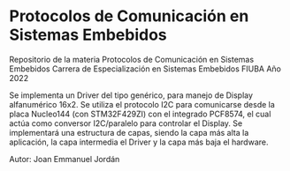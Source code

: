 # Protocolos de Comunicación en Sistemas Embebidos
Repositorio de la materia Protocolos de Comunicación en Sistemas Embebidos
Carrera de Especialización en Sistemas Embebidos
FIUBA
Año 2022

Se implementa un Driver del tipo genérico, para manejo de Display alfanumérico 16x2. 
Se utiliza el protocolo I2C para comunicarse desde la placa Nucleo144 (con STM32F429ZI) 
con el integrado PCF8574, el cual actúa como conversor I2C/paralelo para controlar el Display.
Se implementará una estructura de capas, siendo la capa más alta la aplicación, la capa intermedia 
el Driver y la capa más baja el hardware.

Autor: Joan Emmanuel Jordán